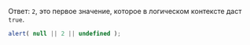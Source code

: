 Ответ: `2`, это первое значение, которое в логическом контексте даст `true`.

```js run
alert( null || 2 || undefined );
```
